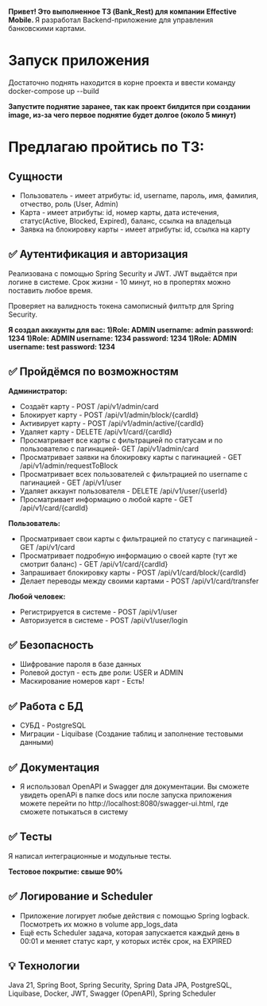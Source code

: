 <strong>Привет! Это выполненное ТЗ (Bank_Rest) для компании Effective Mobile. </strong>
Я разработал Backend-приложение для управления банковскими картами.

<h1>Запуск приложения</h1>
<p>Достаточно поднять находится в корне проекта и ввести команду
docker-compose up --build</p>
<strong>Запустите поднятие заранее, 
так как проект билдится при создании image,
из-за чего первое поднятие будет долгое (около 5 минут)</strong>

<h1>Предлагаю пройтись по ТЗ:</h1>

<h2>Сущности</h2>
<ul>
<li>Пользователь - имеет атрибуты: id, username, 
пароль, имя, фамилия, отчество, роль (User, Admin)</li>
<li>Карта - имеет атрибуты: id, номер карты, дата истечения, 
статус(Active, Blocked, Expired), баланс, ссылка на владельца</li>
<li>Заявка на блокировку карты - имеет атрибуты: id, ссылка на карту</li>
</ul>

<h2>✅ Аутентификация и авторизация</h2>
<p>Реализована с помощью Spring Security и JWT. JWT выдаётся при логине в системе.
Срок жизни - 10 минут, но в пропертях можно поставить любое время.</p>
<p>Проверяет на валидность токена самописный филтьтр для Spring Security.</p>
<p><strong>Я создал аккаунты для вас: 
1)Role: ADMIN username: admin password: 1234
1)Role: ADMIN username: 1234 password: 1234
1)Role: ADMIN username: test password: 1234</strong></p>

<h2>✅ Пройдёмся по возможностям </h2>
<strong>Администратор:</strong>
  <ul>
    <li>Создаёт карту - POST /api/v1/admin/card</li>
    <li>Блокирует карту - POST /api/v1/admin/block/{cardId}</li>
    <li>Активирует карту - POST /api/v1/admin/active/{cardId}</li>
    <li>Удаляет карту - DELETE /api/v1/card/{cardId}</li>
    <li>Просматривает все карты с фильтрацией по статусам и по пользователю с пагинацией- GET /api/v1/admin/card</li>
    <li>Просматривает заявки на блокировку карты с пагинацией - GET /api/v1/admin/requestToBlock</li>
    <li>Просматривает всех пользователей с фильтрацией по username с пагинацией - GET /api/v1/user</li>
    <li>Удаляет аккаунт пользователя - DELETE /api/v1/user/{userId}</li>
    <li>Просматривает информацию о любой карте - GET /api/v1/card/{cardId}</li>
  </ul>

<strong>Пользователь:</strong>
  <ul>
    <li>Просматривает свои карты с фильтрацией по статусу с пагинацией - GET /api/v1/card</li>
    <li>Просматривает подробную информацию о своей карте (тут же смотрит баланс) - GET /api/v1/card/{cardId}</li>
    <li>Запрашивает блокировку карты - POST /api/v1/card/block/{cardId}</li>
    <li>Делает переводы между своими картами - POST /api/v1/card/transfer</li>
  </ul>

<strong>Любой человек:</strong>
  <ul>
    <li>Регистрируется в системе - POST /api/v1/user</li>
    <li>Авторизуется в системе - POST /api/v1/user/login</li>
  </ul>

<h2>✅ Безопасность</h2>
  <ul>
    <li>Шифрование пароля в базе данных</li>
    <li>Ролевой доступ - есть две роли: USER и ADMIN</li>
    <li>Маскирование номеров карт - Есть!</li>
  </ul>

<h2>✅ Работа с БД</h2>
  <ul>
    <li>СУБД - PostgreSQL</li>
    <li>Миграции - Liquibase (Создание таблиц и заполнение тестовыми данными)</li>
  </ul>

<h2>✅ Документация </h2>
  <ul>
    <li>Я использовал OpenAPI и Swagger для документации. 
Вы сможете увидеть openAPi в папке docs или после запуска приложения
можете перейти по http://localhost:8080/swagger-ui.html, где
сможете потыкаться в систему</li>
  </ul>

<h2>✅ Тесты </h2>
  <p>Я написал интеграционные и модульные тесты.</p>
    <p><strong>Тестовое покрытие: свыше 90%</strong></p>

<h2>✅ Логирование и Scheduler </h2>
  <ul>
    <li>Приложение логирует любые действия с помощью Spring logback. 
Посмотреть их можно в volume app_logs_data</li>
    <li>Ещё есть Scheduler задача, которая запускается каждый день в 00:01
и меняет статус карт, у которых истёк срок, на EXPIRED</li>
  </ul>

<h2>💡 Технологии</h2>
  <p>
    Java 21, Spring Boot, Spring Security, Spring Data JPA, PostgreSQL, Liquibase, Docker, JWT, Swagger (OpenAPI), Spring Scheduler
  </p>
